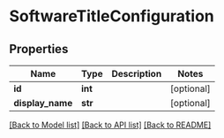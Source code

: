 # SoftwareTitleConfiguration

## Properties
Name | Type | Description | Notes
------------ | ------------- | ------------- | -------------
**id** | **int** |  | [optional] 
**display_name** | **str** |  | [optional] 

[[Back to Model list]](../README.md#documentation-for-models) [[Back to API list]](../README.md#documentation-for-api-endpoints) [[Back to README]](../README.md)


